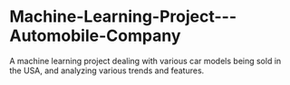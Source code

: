 # Machine-Learning-Project---Automobile-Company
A machine learning project dealing with various car models being sold in the USA, and analyzing various trends and features.
